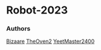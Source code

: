 # Robot-2023



### Authors
[Bizaare](https://github.com/bizaare)
[TheOven2](https://github.com/TheOven2)
[YeetMaster2400](https://github.com/YeetMaster2400)
